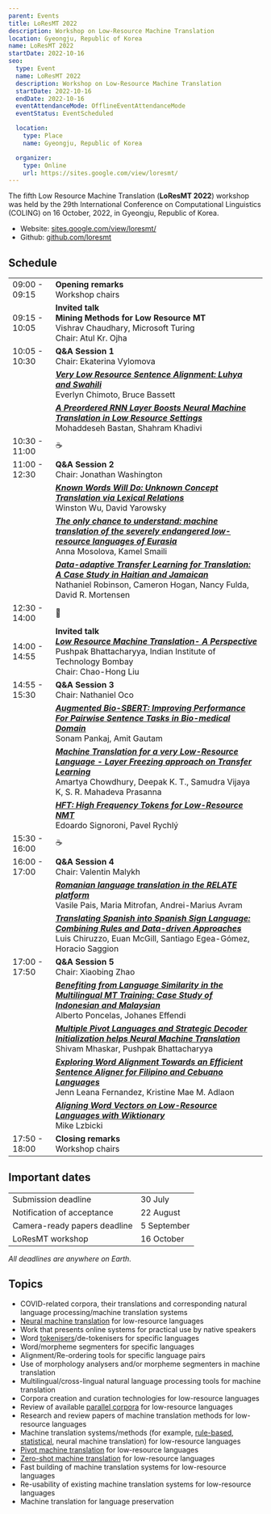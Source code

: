 ```yaml
---
parent: Events
title: LoResMT 2022
description: Workshop on Low-Resource Machine Translation
location: Gyeongju, Republic of Korea
name: LoResMT 2022
startDate: 2022-10-16
seo:
  type: Event
  name: LoResMT 2022
  description: Workshop on Low-Resource Machine Translation
  startDate: 2022-10-16
  endDate: 2022-10-16
  eventAttendanceMode: OfflineEventAttendanceMode
  eventStatus: EventScheduled

  location:
    type: Place
    name: Gyeongju, Republic of Korea

  organizer:
    type: Online
    url: https://sites.google.com/view/loresmt/
---
```


The fifth Low Resource Machine Translation (**LoResMT 2022**) workshop was held by the 29th International Conference on Computational Linguistics (COLING) on 16 October, 2022, in Gyeongju, Republic of Korea.

- Website: [sites.google.com/view/loresmt/](https://sites.google.com/view/loresmt/)
- Github: [github.com/loresmt](https://github.com/loresmt)

## Schedule

|     |     |
| --- | --- |
| 09:00 - 09:15 | **Opening remarks** <br>Workshop chairs |
| 09:15 - 10:05 | **Invited talk** <br>**Mining Methods for Low Resource MT** <br>Vishrav Chaudhary, Microsoft Turing <br>Chair: Atul Kr. Ojha |
| 10:05 - 10:30 | **Q&A Session 1** <br>Chair: Ekaterina Vylomova |
|   | [***Very Low Resource Sentence Alignment: Luhya and Swahili***](https://aclanthology.org/2022.loresmt-1.1.pdf) <br>Everlyn Chimoto, Bruce Bassett |
|   | [***A Preordered RNN Layer Boosts Neural Machine Translation in Low Resource Settings***](https://aclanthology.org/2022.loresmt-1.12.pdf) <br>Mohaddeseh Bastan, Shahram Khadivi |
| 10:30 - 11:00 | ☕️ |
| 11:00 - 12:30 | **Q&A Session 2** <br>Chair: Jonathan Washington |
|   | [***Known Words Will Do: Unknown Concept Translation via Lexical Relations***](https://aclanthology.org/2022.loresmt-1.3.pdf) <br>Winston Wu, David Yarowsky |
|   | [***The only chance to understand: machine translation of the severely endangered low-resource languages of Eurasia***](https://aclanthology.org/2022.loresmt-1.4.pdf) <br>Anna Mosolova, Kamel Smaili |
|   | [***Data-adaptive Transfer Learning for Translation: A Case Study in Haitian and Jamaican***](https://aclanthology.org/2022.loresmt-1.5.pdf) <br>Nathaniel Robinson, Cameron Hogan, Nancy Fulda, David R. Mortensen |
| 12:30 - 14:00 | 🍴 |
| 14:00 - 14:55 | **Invited talk** <br>[***Low Resource Machine Translation- A Perspective***](https://drive.google.com/file/d/1V3C2hqtH01f4Yxsvit0RCQSANflz8pY7/view) <br>Pushpak Bhattacharyya, Indian Institute of Technology Bombay <br>Chair:  Chao-Hong Liu |
| 14:55 - 15:30 | **Q&A Session 3** <br>Chair: Nathaniel Oco |
|   | [***Augmented Bio-SBERT: Improving Performance For Pairwise Sentence Tasks in Bio-medical Domain***](https://aclanthology.org/2022.loresmt-1.6.pdf) <br>Sonam Pankaj, Amit Gautam |
|   | [***Machine Translation for a very Low-Resource Language - Layer Freezing approach on Transfer Learning***](https://aclanthology.org/2022.loresmt-1.7.pdf) <br>Amartya Chowdhury, Deepak K. T., Samudra Vijaya K, S. R. Mahadeva Prasanna |
|   | [***HFT: High Frequency Tokens for Low-Resource NMT***](https://aclanthology.org/2022.loresmt-1.8.pdf) <br>Edoardo Signoroni, Pavel Rychlý |
| 15:30 - 16:00 | ☕️ |
| 16:00 - 17:00 | **Q&A Session 4** <br>Chair: Valentin Malykh |
|   | [***Romanian language translation in the RELATE platform***](https://aclanthology.org/2022.loresmt-1.9.pdf) <br>Vasile Pais, Maria Mitrofan, Andrei-Marius Avram |
|   | [***Translating Spanish into Spanish Sign Language: Combining Rules and Data-driven Approaches***](https://aclanthology.org/2022.loresmt-1.10.pdf) <br>Luis Chiruzzo, Euan McGill, Santiago Egea-Gómez,  Horacio Saggion |
| 17:00 - 17:50 | **Q&A Session 5** <br>Chair:  Xiaobing Zhao |
|   | [***Benefiting from Language Similarity in the Multilingual MT Training: Case Study of Indonesian and Malaysian***](https://aclanthology.org/2022.loresmt-1.11.pdf) <br>Alberto Poncelas, Johanes Effendi |
|   | [***Multiple Pivot Languages and Strategic Decoder Initialization helps Neural Machine Translation***](https://aclanthology.org/2022.loresmt-1.2.pdf) <br>Shivam Mhaskar, Pushpak Bhattacharyya |
|   | [***Exploring Word Alignment Towards an Efficient Sentence Aligner for Filipino and Cebuano Languages***](https://aclanthology.org/2022.loresmt-1.13.pdf) <br>Jenn Leana Fernandez, Kristine Mae M. Adlaon |
|   | [***Aligning Word Vectors on Low-Resource Languages with Wiktionary***](https://aclanthology.org/2022.loresmt-1.14.pdf) <br>Mike Lzbicki |
| 17:50 - 18:00 | **Closing remarks** <br>Workshop chairs |

## Important dates

|     |     |
| --- | --- |
| Submission deadline | 30 July |
| Notification of acceptance | 22 August |
| Camera-ready papers deadline | 5 September |
| LoResMT workshop | 16 October |

*All deadlines are anywhere on Earth.*

## Topics

- COVID-related corpora, their translations and corresponding natural language processing/machine translation systems
- [Neural machine translation](/neural-machine-translation) for low-resource languages
- Work that presents online systems for practical use by native speakers
- Word [tokenisers](/tokenisation)/de-tokenisers for specific languages
- Word/morpheme segmenters for specific languages
- Alignment/Re-ordering tools for specific language pairs
- Use of morphology analysers and/or morpheme segmenters in machine translation
- Multilingual/cross-lingual natural language processing tools for machine translation
- Corpora creation and curation technologies for low-resource languages
- Review of available [parallel corpora](/parallel-data) for low-resource languages
- Research and review papers of machine translation methods for low-resource languages
- Machine translation systems/methods (for example, [rule-based](/rule-based-machine-translation), [statistical](/statistical-machine-translation), neural machine translation) for low-resource languages
- [Pivot machine translation](/bridging) for low-resource languages
- [Zero-shot machine translation](/zero-shot-translation) for low-resource languages
- Fast building of machine translation systems for low-resource languages
- Re-usability of existing machine translation systems for low-resource languages
- Machine translation for language preservation
